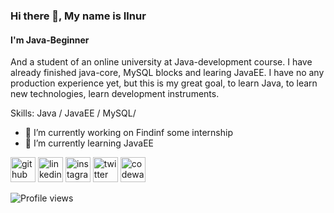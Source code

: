 ### Hi there 👋, My name is Ilnur
#### I'm Java-Beginner
And a student of an online university at Java-development course. I have already finished java-core, MySQL blocks and learing JavaEE.
I have no any production experience yet, but this is my great goal, to learn Java, to learn new technologies, learn development instruments.


Skills: Java / JavaEE / MySQL/ 

- 🔭 I’m currently working on Findinf some internship 
- 🌱 I’m currently learning JavaEE 


[<img src='https://cdn.jsdelivr.net/npm/simple-icons@3.0.1/icons/github.svg' alt='github' height='40'>](https://github.com/mrw0rId)  [<img src='https://cdn.jsdelivr.net/npm/simple-icons@3.0.1/icons/linkedin.svg' alt='linkedin' height='40'>](https://www.linkedin.com/in//ilnur-mingazov-35033613b/)  [<img src='https://cdn.jsdelivr.net/npm/simple-icons@3.0.1/icons/instagram.svg' alt='instagram' height='40'>](https://www.instagram.com/mikee_m_/)  [<img src='https://cdn.jsdelivr.net/npm/simple-icons@3.0.1/icons/twitter.svg' alt='twitter' height='40'>](https://twitter.com/mrw0rId)  [<img src='https://cdn.jsdelivr.net/npm/simple-icons@3.0.1/icons/codewars.svg' alt='codewars' height='40'>](codewars.com/users/mrw0rId)  

![Profile views](https://gpvc.arturio.dev/mrw0rld)  
